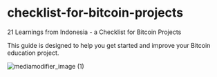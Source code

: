 # checklist-for-bitcoin-projects
21 Learnings from Indonesia - a Checklist for Bitcoin Projects

This guide is designed to help you get started and improve your Bitcoin education project.

![mediamodifier_image (1)](https://github.com/user-attachments/assets/0d31349f-2289-421a-bb58-d2c8c3bda28c)

